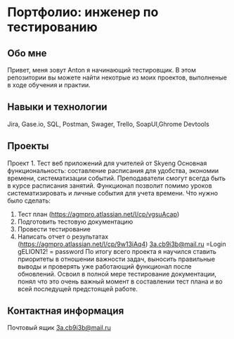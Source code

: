 # Портфолио: инженер по тестированию
## Обо мне
Привет, меня зовут Anton я начинающий тестировщик.
В этом репозитории вы можете найти некотрые из моих проектов, выполненые в ходе обучения и практии.
## Навыки и технологии
Jira, Gase.io, SQL, Postman, Swager, Trello, SoapUI,Ghrome Devtools
## Проекты
Проект 1. Тест веб приложений для учителей от Skyeng
Основная функциональность: составление расписания для удобства, экономии времени, систематизации событий. 
Преподаватели смогут всегда быть в курсе расписания занятий.
Функционал позволит помимо уроков систематизировать и личные события для учета времени.
Что нужно было сделать:
1. Тест план (https://agmpro.atlassian.net/l/cp/vgsuAcap)
1. Подготовить тестовую документацию
1. Провести тестирование
1. Написать отчет о результатах (https://agmpro.atlassian.net/l/cp/9w13iAq4)
3a.cb9i3b@mail.ru =Login 
gELION12! = password
По итогу всего проекта я научился ставить приоритеты в отношении важности задач, выносить правильные выводы и проверять уже работающий 
функционал после обновлений. Освоил в полной мере тестирование документации, понял что это очень важный момент в составлении тест плана
и во всей последущей предстоящей работе.
## Контактная информация
Почтовый ящик 3a.cb9i3b@mail.ru
